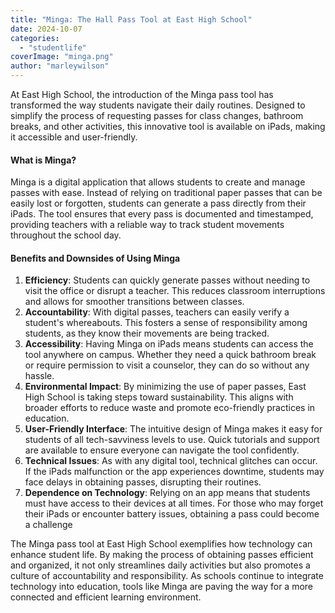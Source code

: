 ```yaml
---
title: "Minga: The Hall Pass Tool at East High School"
date: 2024-10-07
categories: 
  - "studentlife"
coverImage: "minga.png"
author: "marleywilson"
---
```


At East High School, the introduction of the Minga pass tool has transformed the way students navigate their daily routines. Designed to simplify the process of requesting passes for class changes, bathroom breaks, and other activities, this innovative tool is available on iPads, making it accessible and user-friendly.

#### What is Minga?

Minga is a digital application that allows students to create and manage passes with ease. Instead of relying on traditional paper passes that can be easily lost or forgotten, students can generate a pass directly from their iPads. The tool ensures that every pass is documented and timestamped, providing teachers with a reliable way to track student movements throughout the school day.

#### Benefits and Downsides of Using Minga

1. **Efficiency**: Students can quickly generate passes without needing to visit the office or disrupt a teacher. This reduces classroom interruptions and allows for smoother transitions between classes.
2. **Accountability**: With digital passes, teachers can easily verify a student's whereabouts. This fosters a sense of responsibility among students, as they know their movements are being tracked.
3. **Accessibility**: Having Minga on iPads means students can access the tool anywhere on campus. Whether they need a quick bathroom break or require permission to visit a counselor, they can do so without any hassle.
4. **Environmental Impact**: By minimizing the use of paper passes, East High School is taking steps toward sustainability. This aligns with broader efforts to reduce waste and promote eco-friendly practices in education.
5. **User-Friendly Interface**: The intuitive design of Minga makes it easy for students of all tech-savviness levels to use. Quick tutorials and support are available to ensure everyone can navigate the tool confidently.
6. **Technical Issues**: As with any digital tool, technical glitches can occur. If the iPads malfunction or the app experiences downtime, students may face delays in obtaining passes, disrupting their routines.
7. **Dependence on Technology**: Relying on an app means that students must have access to their devices at all times. For those who may forget their iPads or encounter battery issues, obtaining a pass could become a challenge

The Minga pass tool at East High School exemplifies how technology can enhance student life. By making the process of obtaining passes efficient and organized, it not only streamlines daily activities but also promotes a culture of accountability and responsibility. As schools continue to integrate technology into education, tools like Minga are paving the way for a more connected and efficient learning environment.
